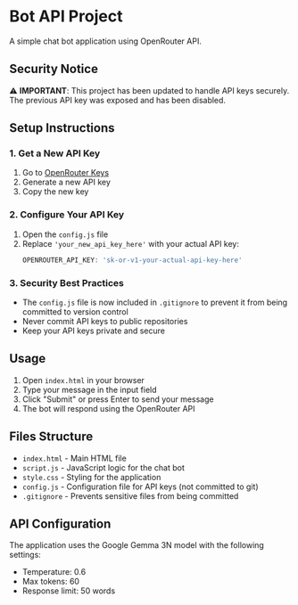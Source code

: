 # Bot API Project

A simple chat bot application using OpenRouter API.

## Security Notice

⚠️ **IMPORTANT**: This project has been updated to handle API keys securely. The previous API key was exposed and has been disabled.

## Setup Instructions

### 1. Get a New API Key
1. Go to [OpenRouter Keys](https://openrouter.ai/keys)
2. Generate a new API key
3. Copy the new key

### 2. Configure Your API Key
1. Open the `config.js` file
2. Replace `'your_new_api_key_here'` with your actual API key:
   ```javascript
   OPENROUTER_API_KEY: 'sk-or-v1-your-actual-api-key-here'
   ```

### 3. Security Best Practices
- The `config.js` file is now included in `.gitignore` to prevent it from being committed to version control
- Never commit API keys to public repositories
- Keep your API keys private and secure

## Usage
1. Open `index.html` in your browser
2. Type your message in the input field
3. Click "Submit" or press Enter to send your message
4. The bot will respond using the OpenRouter API

## Files Structure
- `index.html` - Main HTML file
- `script.js` - JavaScript logic for the chat bot
- `style.css` - Styling for the application
- `config.js` - Configuration file for API keys (not committed to git)
- `.gitignore` - Prevents sensitive files from being committed

## API Configuration
The application uses the Google Gemma 3N model with the following settings:
- Temperature: 0.6
- Max tokens: 60
- Response limit: 50 words 